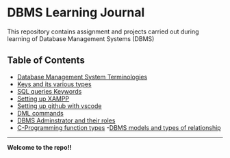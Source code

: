 # DBMS Learning Journal

This repository contains assignment and projects carried out during learning of Database Management Systems (DBMS)

## Table of Contents

- [Database Management System Terminologies](day-3.md)
- [Keys and its various types](day-4.md)
- [SQL queries Keywords](day-5.md)
- [Setting up XAMPP](xampp.md)
- [Setting up github with vscode](day-6.md)
- [DML commands](dml.md)
- [DBMS Adminstrator and their roles](dbms_admins_roles.md)
- [C-Programming function types](c_functions.md)
-[DBMS models and types of relationship](dbms_rel_model.md)

---
**Welcome to the repo!!**
